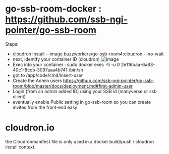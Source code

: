 # go-ssb-room-docker : https://github.com/ssb-ngi-pointer/go-ssb-room

Steps: 
- cloudron install --image buzzworkers/go-ssb-room4:cloudron --no-wait
- next, identify your container ID (cloudron)
![image](https://user-images.githubusercontent.com/12155003/154856823-5625bae9-43c5-42c1-8c37-a329f2ce34f0.png)
- Exec into your container : sudo docker exec -ti -u 0 2e116baa-6a83-40c1-8ccb-3097aaa4b741 /bin/sh 
- got to /app/code/cmd/insert-user
- Create the Admin users https://github.com/ssb-ngi-pointer/go-ssb-room/blob/master/docs/deployment.md#first-admin-user
- Login (from an admin added ID) using your SSB id (manyverse or ssb client)
- eventually enable Public setting in go-ssb-room so you can create invites from the front-end easy

# cloudron.io
the Cloudronmanifest file is only used in a docker build/push / cloudron install context. 
